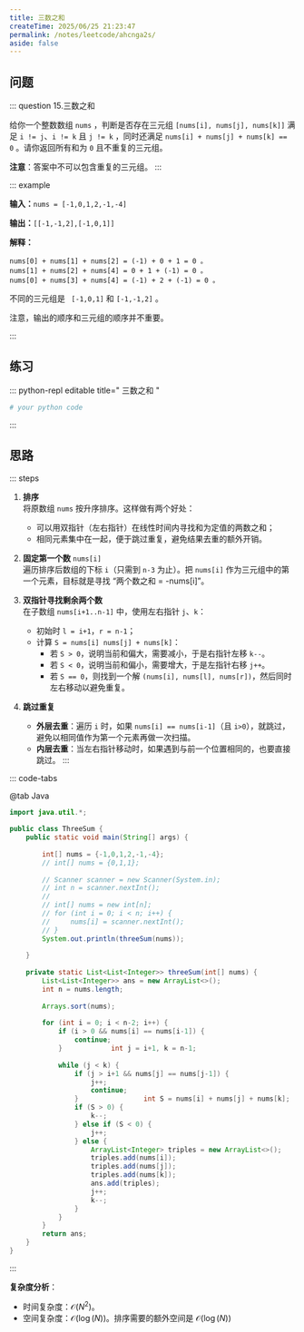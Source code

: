 ```yaml
---
title: 三数之和
createTime: 2025/06/25 21:23:47
permalink: /notes/leetcode/ahcnga2s/
aside: false
---
```


## **问题**

::: question 15.三数之和

给你一个整数数组 `nums` ，判断是否存在三元组 `[nums[i], nums[j], nums[k]]` 满足 `i != j`、`i != k` 且 `j != k` ，同时还满足 `nums[i] + nums[j] + nums[k] == 0` 。请你返回所有和为 `0` 且不重复的三元组。

**注意**：答案中不可以包含重复的三元组。
:::

::: example 

**输入：**`nums = [-1,0,1,2,-1,-4]`

**输出：**`[[-1,-1,2],[-1,0,1]]`

**解释：**

```
nums[0] + nums[1] + nums[2] = (-1) + 0 + 1 = 0 。
nums[1] + nums[2] + nums[4] = 0 + 1 + (-1) = 0 。
nums[0] + nums[3] + nums[4] = (-1) + 2 + (-1) = 0 。
```

不同的三元组是 ` [-1,0,1]` 和 `[-1,-1,2]` 。

注意，输出的顺序和三元组的顺序并不重要。

:::

## **练习**

::: python-repl editable title=" 三数之和 "

```python
# your python code
```

:::

## **思路**

::: steps

1. **排序**  
	将原数组 `nums` 按升序排序。这样做有两个好处：
    - 可以用双指针（左右指针）在线性时间内寻找和为定值的两数之和；
    - 相同元素集中在一起，便于跳过重复，避免结果去重的额外开销。
2. **固定第一个数** `nums[i]`  
    遍历排序后数组的下标 `i`（只需到 `n-3` 为止）。把 `nums[i]` 作为三元组中的第一个元素，目标就是寻找 “两个数之和 = -nums[i]”。
3. **双指针寻找剩余两个数**  
    在子数组 `nums[i+1..n-1]` 中，使用左右指针 `j`、`k`：
    - 初始时 `l = i+1`，`r = n-1`；
    - 计算 `S = nums[i] nums[j] + nums[k]`：        
        - 若 `S > 0`，说明当前和偏大，需要减小，于是右指针左移 `k--`。
        - 若 `S < 0`，说明当前和偏小，需要增大，于是左指针右移 `j++`。
        - 若 `S == 0`，则找到一个解 `(nums[i], nums[l], nums[r])`，然后同时左右移动以避免重复。
            
4. **跳过重复**
    - **外层去重**：遍历 `i` 时，如果 `nums[i] == nums[i-1]`（且 `i>0`），就跳过，避免以相同值作为第一个元素再做一次扫描。
    - **内层去重**：当左右指针移动时，如果遇到与前一个位置相同的，也要直接跳过。
:::

::: code-tabs

@tab Java

```java
import java.util.*;  
  
public class ThreeSum {  
    public static void main(String[] args) {  
  
        int[] nums = {-1,0,1,2,-1,-4};  
        // int[] nums = {0,1,1};  
  
	    // Scanner scanner = new Scanner(System.in);  
		// int n = scanner.nextInt();  
		//  
		// int[] nums = new int[n];  
		// for (int i = 0; i < n; i++) {  
		//     nums[i] = scanner.nextInt();  
		// } 
        System.out.println(threeSum(nums));  
  
    }
    
    private static List<List<Integer>> threeSum(int[] nums) {  
        List<List<Integer>> ans = new ArrayList<>();  
        int n = nums.length;  
  
        Arrays.sort(nums);  
  
        for (int i = 0; i < n-2; i++) {  
            if (i > 0 && nums[i] == nums[i-1]) {  
                continue;  
            }            int j = i+1, k = n-1;  
  
            while (j < k) {  
                if (j > i+1 && nums[j] == nums[j-1]) {  
                    j++;  
                    continue;  
                }                int S = nums[i] + nums[j] + nums[k];  
                if (S > 0) {  
                    k--;  
                } else if (S < 0) {  
                    j++;  
                } else {  
                    ArrayList<Integer> triples = new ArrayList<>();  
                    triples.add(nums[i]);  
                    triples.add(nums[j]);  
                    triples.add(nums[k]);  
                    ans.add(triples);  
                    j++;  
                    k--;  
                }
            }
        }  
        return ans;  
    }
}
```

:::

**复杂度分析**：

- 时间复杂度：$\mathcal{O}(N^2)$。
- 空间复杂度：$\mathcal{O}(\log(N))$。排序需要的额外空间是 $\mathcal{O}(\log(N))$